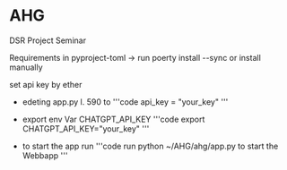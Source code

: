 # AHG
DSR Project Seminar

Requirements in pyproject-toml -> run poerty install --sync or install manually

set api key by ether
- edeting app.py l. 590 to
  '''code
  api_key = "your_key"
  '''

- export env Var CHATGPT_API_KEY
  '''code
  export CHATGPT_API_KEY="your_key"
  '''

- to start the app run
  '''code
run python ~/AHG/ahg/app.py to start the Webbapp
  '''
